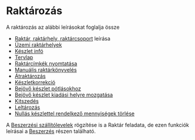 # Raktározás

A raktározás az alábbi leírásokat foglalja össze

- [Raktár, raktárhely, raktárcsoport](raktar-raktarhely-raktarcsoport.md) leírása
- [Üzemi raktárhelyek](uzemi-raktarhelyek.md)
- [Készlet infó](bestand-infosystem.md)
- [Tervlap](tervlap)
- [Raktárcímkék nyomtatása](labelprint.md)
- [Manuális raktárkönyvelés](manualis-raktarkonyveles.md)
- [Átraktározás](atraktarozas.md)
- [Készletkorrekció](keszletkorrekcio.md)
- [Bejövő készlet pótlásokhoz](bejovo-keszlet-potlashoz.md)
- [Bejövő készlet kiadási helyre mozgatása](bejovo-keszlet-helyre-rakasa.md)
- [Kitszedés](kitszedes.md)
- [Leltározás](leltar/index.md)
- [Nullás készlettel rendelkező mennyiségek törlése](nulla-keszlettel-rendelkezo-mennyisegek-torlese.md)

A [Beszerzési szállítólevelek](../beszerzes/szallitolevel.md) rögzítése is a Raktár feladata, de ezen funkciók leírásai a [Beszerzés](../beszerzes/index.md) részen található.


